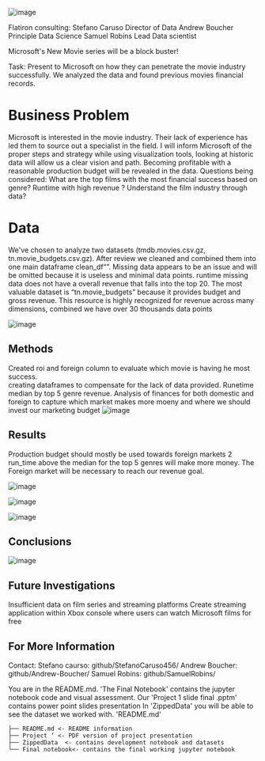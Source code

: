 ![image](https://user-images.githubusercontent.com/110699702/186933478-746d378b-73c0-43d4-955b-bbd89dbcdeda.png)



Flatiron consulting:
Stefano Caruso Director of Data
Andrew Boucher Principle Data Science
Samuel Robins Lead Data scientist

 Microsoft's New Movie series will be a block buster!
 

Task: Present to Microsoft on how they can penetrate the movie industry successfully. We analyzed the data and found previous movies financial records. 


# Business Problem

Microsoft is interested in the movie industry. Their lack of experience has led them to source
out a specialist in the field. I will inform Microsoft of the proper steps and strategy while 
using visualization tools, looking at historic data will allow us a clear vision and path. Becoming profitable with a reasonable production budget will be revealed in the data. 
Questions being considered:
What are the top films with the most financial success based on genre?
Runtime with high revenue ?
Understand the film industry through data?


# Data
We've chosen to analyze two datasets (tmdb.movies.csv.gz, tn.movie_budgets.csv.gz). After review we cleaned and combined them into one main dataframe clean_df“”. 
Missing data appears to be an issue and will be omitted because it is useless and minimal data points. runtime missing data does not have a overall revenue that falls into the top 20.
The most valuable dataset is “tn.movie_budgets” because it provides budget and gross revenue.  This resource is highly recognized for revenue across many dimensions, combined we have over 30 thousands data points

![image](https://user-images.githubusercontent.com/110699702/194668958-03fa353d-faec-4cd2-9702-85ed3173b8df.png)



## Methods
Created roi and foreign column to evaluate which movie is having he most success.  
creating dataframes to compensate for the lack of data provided.
Runetime median by top 5 genre revenue.
Analysis of finances for both domestic and foreign to capture which market makes more moeny and where we should invest our marketing budget
![image](https://user-images.githubusercontent.com/110699702/194668768-a9f2a1b4-8200-4492-b3f6-46f80c471ba8.png)



## Results
Production budget should mostly be used towards foreign markets 2
run_time above the median for the top 5 genres will make more money.
The Foreign market will be necessary to reach our revenue goal. 

![image](https://user-images.githubusercontent.com/110699702/194668124-7e115fa4-da39-40d1-97de-ec26503d4ea2.png)

![image](https://user-images.githubusercontent.com/110699702/194668176-7de64ac6-8033-4586-a9ea-36bba328fc20.png)

![image](https://user-images.githubusercontent.com/110699702/194668136-4415a59f-75c4-4061-ba90-d5a341971afc.png)



## Conclusions

![image](https://user-images.githubusercontent.com/110699702/194669089-21c2f216-65b5-487e-8b0b-61dd47715c52.png)





## Future Investigations
Insufficient data on film series and streaming platforms
Create streaming application within Xbox console where users can watch
Microsoft films for free



## For More Information

Contact:
Stefano caurso: github/StefanoCaruso456/
Andrew Boucher: github/Andrew-Boucher/
Samuel Robins: github/SamuelRobins/

You are in the README.md. 'The Final Notebook' contains the jupyter notebook code and visual assessment. 
Our 'Project 1 slide final .pptm' contains power point slides presentation 
In 'ZippedData' you will be able to see the dataset we worked with. 
'README.md' 

```
├── README.md <- README information
├── Project ‘ <- PDF version of project presentation
├── ZippedData  <- contains development notebook and datasets
└── Final notebook<- contains the final working jupyter notebook                           
```
